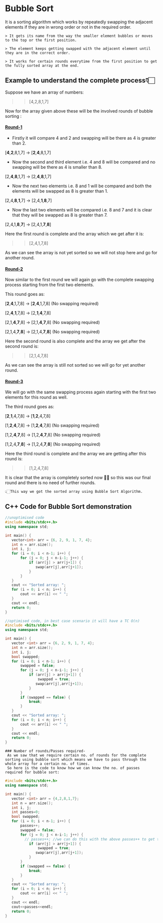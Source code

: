 # Bubble Sort
It is a sorting algorithm which works by repeatedly swapping the adjacent elements if they are in wrong order or not in the required order.
``` 
> It gets its name from the way the smaller element bubbles or moves to the top or the first position.

> The element keeps getting swapped with the adjacent element until they are in the correct order.

> It works for certain rounds everytime from the first position to get the fully sorted array at the end.
```

## Example to understand the complete process👇🏻

Suppose we have an array of numbers:

>>[4,2,8,1,7]

Now for the array given above these will be the involved rounds of bubble sorting :

#### <ins>Round-1</ins>
  - Firstly it will compare 4 and 2 and swapping will be there as 4 is greater than 2.
  
  [**4**,**2**,8,1,7] -> [**2**,**4**,8,1,7]
  
  - Now the second and third element i.e. 4 and 8 will be compared and no swapping will be there as 4 is smaller than 8.
  
  [2,**4**,**8**,1,7] -> [2,**4**,**8**,1,7]

  - Now the next two elements i.e. 8 and 1 will be compared and both the elements will be swapped as 8 is greater than 1.
  
  [2,4,**8**,**1**,7] -> [2,4,**1**,**8**,7]

  - Now the last two elements will be compared i.e. 8 and 7 and it is clear that they will be swapped as 8 is greater than 7.

[2,4,1,**8**,**7**] -> [2,4,1,**7**,**8**]

Here the first round is complete and the array which we get after it is:
>> [2,4,1,7,8]

As we can see the array is not yet sorted so we will not stop here and go for another round.

#### <u>Round-2 </u>
 Now similar to  the first round we will again go with the complete swapping process starting from the first two elements.
 
 This round goes as:

 [**2**,**4**,1,7,8] -> [**2**,**4**,1,7,8] (No swapping required)

 [2,**4**,**1**,7,8] -> [2,**1**,**4**,7,8] 

 [2,1,**4**,**7**,8] -> [2,1,**4**,**7**,8] (No swapping required)

 [2,1,4,**7**,**8**] -> [2,1,4,**7**,**8**] (No swapping required)

 Here the second round is also complete and the array we get after the second round is:
 >> [2,1,4,7,8]

 As we can see the array is still not sorted so we will go for yet another round.

 #### <u>Round-3</u>

 We will go with the same swapping process again starting with the first two elements for this round as well.

 The third round goes as:

 [**2**,**1**,4,7,8] -> [**1**,**2**,4,7,8]

 [1,**2**,**4**,7,8] -> [1,**2**,**4**,7,8] (No swapping required)

 [1,2,**4**,**7**,8] -> [1,2,**4**,**7**,8] (No swapping required)

 [1,2,4,**7**,**8**] -> [1,2,4,**7**,**8**] (No swapping required)

 Here the third round is complete and the array we are getting after this round is:
 >> [1,2,4,7,8]

 It is clear that the array is completely sorted now 👍🏻 so this was our final round and there is no need of further rounds.

 ```
 👆🏻This way we got the sorted array using Bubble Sort Algorithm.
 ```
 ## C++ Code for Bubble Sort demonstration 

 ```cpp
 //unoptimised code
 #include <bits/stdc++.h>
using namespace std;

int main() {
    vector<int> arr = {6, 2, 9, 1, 7, 4};
    int n = arr.size();
    int i, j;
    for (i = 0; i < n-1; i++) {
        for (j = 0; j < n-i-1; j++) {
            if (arr[j] > arr[j+1]) {
               swap(arr[j],arr[j+1]);
            }
        }
    }
    cout << "Sorted array: ";
    for (i = 0; i < n; i++) {
        cout << arr[i] << " ";
    }
    cout << endl;
    return 0;
}

//optimised code, in best case scenario it will have a TC O(n)
#include <bits/stdc++.h>
using namespace std;

int main() {
    vector <int> arr = {6, 2, 9, 1, 7, 4};
    int n = arr.size();
    int i, j;
    bool swapped;
    for (i = 0; i < n-1; i++) {
        swapped = false;
        for (j = 0; j < n-i-1; j++) {
            if (arr[j] > arr[j+1]) {
                swapped = true;
               swap(arr[j],arr[j+1]);
            }
        }
        if (swapped == false) {
            break;
        }
    }
    cout << "Sorted array: ";
    for (i = 0; i < n; i++) {
        cout << arr[i] << " ";
    }
    cout << endl;
    return 0;
}


```
```
### Number of rounds/Passes required-
 As we saw that we require certain no. of rounds for the complete sorting using bubble sort which means we have to pass through the whole array for a certain no. of times.
 So here is the code to know how we can know the no. of passes required for bubble sort:
 ```
 ```cpp
 #include <bits/stdc++.h>
using namespace std;

int main() {
    vector <int> arr = {4,2,8,1,7};
    int n = arr.size();
    int i, j;
    int passes=0;
    bool swapped;
    for (i = 0; i < n-1; i++) {
        passes++;
        swapped = false;
        for (j = 0; j < n-i-1; j++) {
          // passes++; //we can do this with the above passes++ to get the total number of swaps.
            if (arr[j] > arr[j+1]) {
                swapped = true;
               swap(arr[j],arr[j+1]);
            }
        }
        if (swapped == false) {
            break;
        }
    }
    cout << "Sorted array: ";
    for (i = 0; i < n; i++) {
        cout << arr[i] << " ";
    }
    cout << endl;
    cout<<passes<<endl;
    return 0;
}

```







